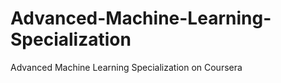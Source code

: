 # Advanced-Machine-Learning-Specialization
Advanced Machine Learning Specialization on Coursera







